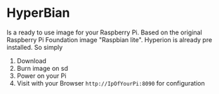 # HyperBian
Is a ready to use image for your Raspberry Pi. Based on the original Raspberry Pi Foundation image "Raspbian lite". Hyperion is already pre installed. So simply
1. Download
2. Burn image on sd 
3. Power on your Pi
4. Visit with your Browser `http://IpOfYourPi:8090` for configuration
